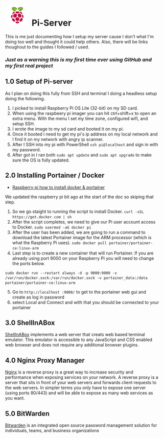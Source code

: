 # <img src="https://raw.githubusercontent.com/NeverEndingChapters/pi-server/main/Homer/images/raspberrypi.png" alt="drawing" width="80"/> Pi-Server

This is me just documenting how I setup my server cause I don't what I'm doing too well and thought it could help others. Also, there will be links thoughout to the guides I followed / used.
### **_Just as a warning this is my first time ever using GitHub and my first real project_**

## 1.0 Setup of Pi-server
As I plan on doing this fully from SSH and terminal I doing a headless setup doing the following. 
1. I picked to install Raspberry Pi OS Lite (32-bit) on my SD card. 
2. When using the raspbeery pi imager you can hit ctrl+shift+x to open an extra menu.
With the menu I set my time zone, configured wifi, and setup SSH. 
3. I wrote the image to my sd card and booted it on my pi.
4. Once it booted i need to get my pi's ip address on my local network and I find it on my network with angry ip scanner.
5. After I SSH into my pi with PowerShell `ssh pi@localhost` and sign in with my password.
6. After got in I ran both `sudo apt update` and `sudo apt upgrade` to make sure the OS is fully updated.

## 2.0 Installing Portainer / Docker
 - [Raspberry pi how to install docker & portainer](https://www.wundertech.net/portainer-raspberry-pi-install-how-to-install-docker-and-portainer/)

We updated the raspberry pi bit ago at the start of the doc so skiping that step. 

1. So we go staight to running the script to install Docker. 
`curl -sSL https://get.docker.com | sh`
2.  After the script completes, we need to give our Pi user account access to Docker. 
`sudo usermod -aG docker pi`
3.  After the user has been added, we are going to run a command to download the latest Portainer image for the ARM processor (which is what the Raspberry Pi uses).
`sudo docker pull portainer/portainer-ce:linux-arm`
4.  Last step is to create a new container that will run Portainer. If you are already using port 9000 on your Raspberry Pi you will need to change the ports below.
```
sudo docker run --restart always -d -p 9000:9000 -v /var/run/docker.sock:/var/run/docker.sock -v portainer_data:/data portainer/portainer-ce:linux-arm
```
5. Go to `http://localhost :9000/` to get to the portainer web gui and create as log in password
6. select Local and Connect and with that you should be connected to your portainer

## 3.0 ShellInABox
[ShellInABox](/WebTerminal.md) implements a web server that creats web based terminal emulator. This emulator is accessible to any JavaScript and CSS enabled web browser and does not require any additional browser plugins.

## 4.0 Nginx Proxy Manager 
[Nginx](Nginx.md) is a reverse proxy is a great way to increase security and performance when exposing services on your network.
A reverse proxy is a server that sits in front of your web servers and forwards client requests to the web servers. 
In simpler terms you only have to expose one server (using ports 80/443) and will be able to expose as many web services as you want.

## 5.0 BitWarden
[Bitwarden](/BitWarden.md) is an integrated open source password management solution for individuals, teams, and business organizations
